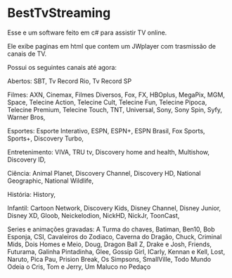 BestTvStreaming
===============

Esse e um software feito em c# para assistir TV online.

Ele exibe paginas em html que contem um JWplayer com trasmissão de canais
de TV.

Possui os seguintes canais até agora:

Abertos:
  SBT,
  Tv Record Rio, 
  Tv Record SP
  
Filmes:
  AXN,
  Cinemax,
  Filmes Diversos,
  Fox,
  FX,
  HBOplus,
  MegaPix,
  MGM,
  Space,
  Telecine Action,
  Telecine Cult,
  Telecine Fun,
  Telecine Pipoca,
  Telecine Premium,
  Telecine Touch,
  TNT,
  Universal,
  Sony,
  Sony Spin,
  Syfy,
  Warner Bros,

Esportes:
  Esporte Interativo,
  ESPN,
  ESPN+,
  ESPN Brasil,
  Fox Sports,
  Sports+,
  Discovery Turbo,

Entretenimento:
  VIVA,
  TRU tv,
  Discovery home and health,
  Multishow,
  Discovery ID,

Ciência:
  Animal Planet,
  Discovery Channel,
  Discovery HD,
  National Geographic,
  National Wildlife,

História:
  History,

Infantil:
  Cartoon Network,
  Discovery Kids,
  Disney Channel,
  Disney Junior,
  Disney XD,
  Gloob,
  Neickelodion,
  NickHD,
  NickJr,
  ToonCast,

Series e animações gravadas:
  A Turma do chaves,
  Batiman,
  Ben10,
  Bob Esponja,
  CSI,
  Cavaleiros do Zodiaco,
  Caverna do Dragão,
  Chuck,
  Criminal Mids,
  Dois Homes e Meio,
  Doug,
  Dragon Ball Z,
  Drake e Josh,
  Friends,
  Futurama,
  Galinha Pintadinha,
  Glee,
  Gossip Girl,
  ICarly,
  Kennan e Kell,
  Lost,
  Naruto,
  Pica Pau,
  Prision Break,
  Os Simpsons,
  SmallVille,
  Todo Mundo Odeia o Cris,
  Tom e Jerry,
  Um Maluco no Pedaço
